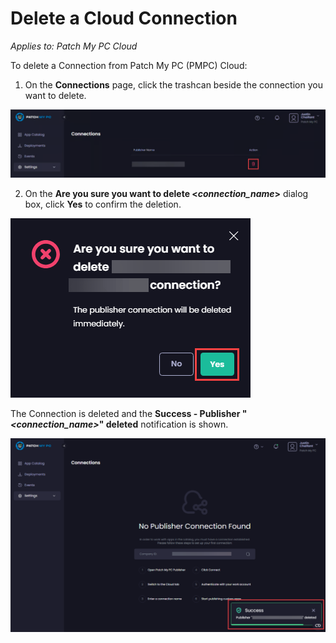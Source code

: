 # Delete a Cloud Connection

_Applies to: Patch My PC Cloud_

To delete a Connection from Patch My PC (PMPC) Cloud:

1. On the <strong>Connections</strong> page, click the trashcan beside the connection you want to delete.

![Clicking the trashcan beside the connection you want to delete](/_images/image-(2599).png "Clicking the trashcan beside the connection you want to delete")

2. On the <strong>Are you sure you want to delete <</strong>_<strong>connection\_name</strong>_<strong>></strong> dialog box, click <strong>Yes</strong> to confirm the deletion.

![](/_images/image-(1711).png "")

The Connection is deleted and the <strong>Success - Publisher "</strong>_<strong>\<connection\_name></strong>_<strong>" deleted</strong> notification is shown.

![](/_images/image-(98).png "")